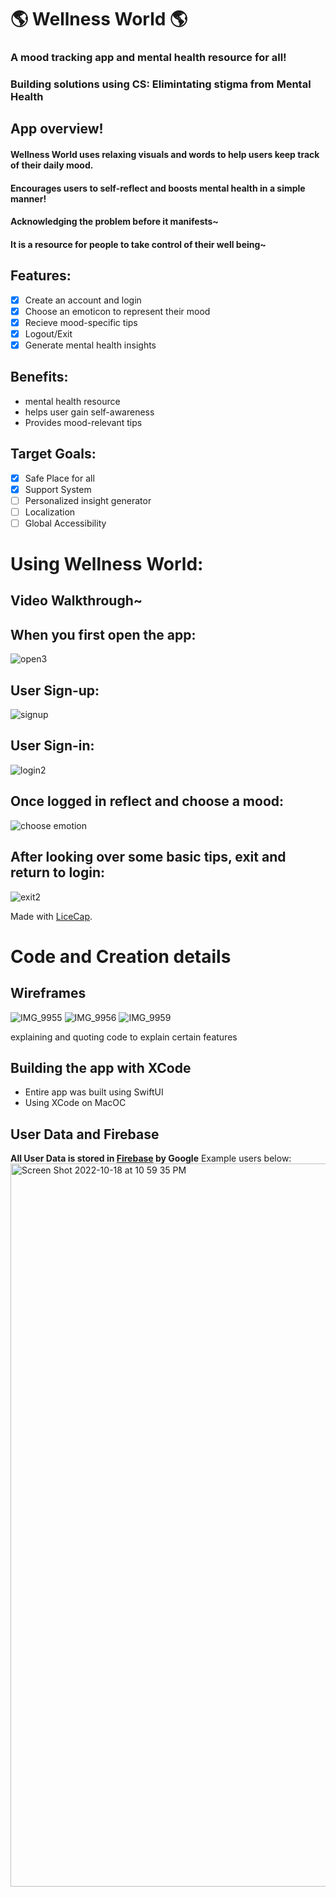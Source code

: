 #  🌎 Wellness World 🌎 
### A mood tracking app and mental health resource for all!
### Building solutions using CS: Elimintating stigma from Mental Health

## App overview!
#### Wellness World uses relaxing visuals and words to help users keep track of their daily mood.
#### Encourages users to self-reflect and boosts mental health in a simple manner!
#### Acknowledging the problem before it manifests~
#### It is a resource for people to take control of their well being~


## Features:
- [x] Create an account and login
- [x] Choose an emoticon to represent their mood
- [x] Recieve mood-specific tips
- [x] Logout/Exit
- [x] Generate mental health insights

## Benefits:
- mental health resource 
- helps user gain self-awareness 
- Provides mood-relevant tips

## Target Goals:
- [x] Safe Place for all
- [x] Support System
- [ ] Personalized insight generator
- [ ] Localization
- [ ] Global Accessibility 
#  Using Wellness World:

## Video Walkthrough~
## When you first open the app:
![open3](https://user-images.githubusercontent.com/63684300/196608240-bd1bdb56-bcbb-48f3-ab3b-bf67cc810555.gif)
## User Sign-up: 
![signup](https://user-images.githubusercontent.com/63684300/196607101-d33c9078-c52a-473e-a6ed-6030312c4d04.gif)
## User Sign-in:
![login2](https://user-images.githubusercontent.com/63684300/196607132-fcc38783-1496-4f51-87d9-d8668f3d1610.gif)
## Once logged in reflect and choose a mood: 
![choose emotion](https://user-images.githubusercontent.com/63684300/196607229-972070db-43ef-489c-90bd-fab4b3737c74.gif)
## After looking over some basic tips, exit and return to login: 
![exit2](https://user-images.githubusercontent.com/63684300/196608272-57974599-f75e-4540-954a-137dbc060c86.gif)

Made with [LiceCap](https://www.cockos.com/licecap/).
# Code and Creation details 

## Wireframes
![IMG_9955](https://user-images.githubusercontent.com/63684300/196345357-ca9004ec-ec74-4594-a923-9562479d767e.jpeg)
![IMG_9956](https://user-images.githubusercontent.com/63684300/196345358-a7dc7832-6878-46f3-a8ab-8fbe7b6d4b2c.jpeg)
![IMG_9959](https://user-images.githubusercontent.com/63684300/196345360-1b018a59-eb23-47e1-a565-0682c0daedb1.jpeg)

explaining and quoting code to explain certain features

## Building the app with XCode
- Entire app was built using SwiftUI
- Using XCode on MacOC

## User Data and Firebase
**All User Data is stored in [Firebase](https://firebase.google.com/) by Google**
Example users below: 
<img width="1157" alt="Screen Shot 2022-10-18 at 10 59 35 PM" src="https://user-images.githubusercontent.com/63684300/196609007-d8193efa-c052-489a-83c8-918515b4deda.png">

